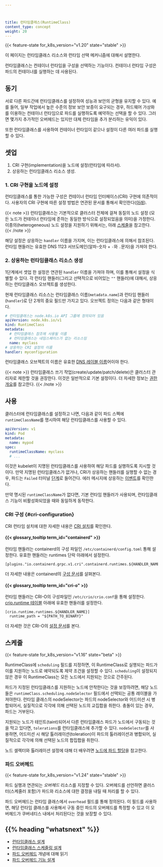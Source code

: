 ```yaml
---



title: 런타임클래스(RuntimeClass)
content_type: concept
weight: 20
---
```


<!-- overview -->

{{< feature-state for_k8s_version="v1.20" state="stable" >}}

이 페이지는 런타임클래스 리소스와 런타임 선택 메커니즘에 대해서 설명한다.

런타임클래스는 컨테이너 런타임을 구성을 선택하는 기능이다. 컨테이너 런타임
구성은 파드의 컨테이너를 실행하는 데 사용된다.

<!-- body -->

## 동기

서로 다른 파드간에 런타임클래스를 설정하여
성능과 보안의 균형을 유지할 수 있다.
예를 들어, 일부 작업에서 높은 수준의 정보 보안 보증이 요구되는 경우,
하드웨어 가상화를 이용하는 컨테이너 런타임으로 파드를 실행하도록 예약하는 선택을 할 수 있다.
그러면 몇가지 추가적인 오버헤드는 있지만
대체 런타임을 추가 분리하는 유익이 있다.

또한 런타임클래스를 사용하여 컨테이너 런타임이 같으나 설정이 다른
여러 파드를 실행할 수 있다.

## 셋업

1. CRI 구현(implementation)을 노드에 설정(런타임에 따라서).
2. 상응하는 런타임클래스 리소스 생성.

### 1. CRI 구현을 노드에 설정

런타임클래스를 통한 가능한 구성은 컨테이너 런타임 인터페이스(CRI) 구현에 의존적이다.
사용자의 CRI 구현에 따른 설정 방법은
연관된 문서를 통해서 확인한다([아래](#cri-configuration)).

{{< note >}}
런타임클래스는 기본적으로 클러스터 전체에 걸쳐 동질의 노드 설정
(모든 노드가 컨테이너 런타임에 준하는 동일한 방식으로 설정되었음을 의미)을 가정한다.
이종의(heterogeneous) 노드 설정을 지원하기 위해서는, 아래 [스케줄](#스케줄)을 참고한다.
{{< /note >}}

해당 설정은 상응하는 `handler` 이름을 가지며, 이는 런타임클래스에 의해서 참조된다.
런타임 핸들러는 유효한 DNS 1123 서브도메인(알파-숫자 + `-`와 `.`문자)을 가져야 한다.

### 2. 상응하는 런타임클래스 리소스 생성

1단계에서 셋업 한 설정은 연관된 `handler` 이름을 가져야 하며, 이를 통해서 설정을 식별할 수 있다.
각 런타임 핸들러(그리고 선택적으로 비어있는 `""` 핸들러)에 대해서, 상응하는 런타임클래스 오브젝트를 생성한다.

현재 런타임클래스 리소스는 런타임클래스 이름(`metadata.name`)과 런타임 핸들러
(`handler`)로 단 2개의 중요 필드만 가지고 있다. 오브젝트 정의는 다음과 같은 형태이다.

```yaml
# 런타임클래스는 node.k8s.io API 그룹에 정의되어 있음
apiVersion: node.k8s.io/v1
kind: RuntimeClass
metadata:
  # 런타임클래스 참조에 사용될 이름
  # 런타임클래스는 네임스페이스가 없는 리소스임
  name: myclass
# 상응하는 CRI 설정의 이름
handler: myconfiguration
```

런타임클래스 오브젝트의 이름은 유효한
[DNS 레이블 이름](/ko/docs/concepts/overview/working-with-objects/names/#dns-레이블-이름)어이야 한다.

{{< note >}}
런타임클래스 쓰기 작업(create/update/patch/delete)은
클러스터 관리자로 제한할 것을 권장한다. 이것은 일반적으로 기본 설정이다.
더 자세한 정보는 [권한 개요](/ko/docs/reference/access-authn-authz/authorization/)를 참고한다.
{{< /note >}}

## 사용

클러스터에 런타임클래스를 설정하고 나면, 
다음과 같이 파드 스펙에 `runtimeClassName`를 명시하여 해당 런타임클래스를 사용할 수 있다.

```yaml
apiVersion: v1
kind: Pod
metadata:
  name: mypod
spec:
  runtimeClassName: myclass
  # ...
```

이것은 kubelet이 지명된 런타임클래스를 사용하여 해당 파드를 실행하도록 지시할 것이다.
만약 지명된 런타임클래스가 없거나, CRI가 상응하는 핸들러를 실행할 수 없는 경우, 파드는
`Failed` 터미널 [단계](/ko/docs/concepts/workloads/pods/pod-lifecycle/#파드의-단계-phase)로 들어간다.
에러 메시지에 상응하는 [이벤트](/docs/tasks/debug-application-cluster/debug-application-introspection/)를
확인한다.

만약 명시된 `runtimeClassName`가 없다면, 기본 런타임 핸들러가 사용되며,
런타임클래스 기능이 비활성화되었을 때와 동일하게 동작한다.

### CRI 구성 {#cri-configuration}

CRI 런타임 설치에 대한 자세한 내용은 [CRI 설치](/ko/docs/setup/production-environment/container-runtimes/)를 확인한다.

#### {{< glossary_tooltip term_id="containerd" >}}

런타임 핸들러는 containerd의 구성 파일인 `/etc/containerd/config.toml` 통해 설정한다.
유효한 핸들러는 runtimes 단락 아래에서 설정한다.

```
[plugins."io.containerd.grpc.v1.cri".containerd.runtimes.${HANDLER_NAME}]
```

더 자세한 내용은 containerd의 [구성 문서](https://github.com/containerd/cri/blob/master/docs/config.md)를 
살펴본다.

#### {{< glossary_tooltip term_id="cri-o" >}}

런타임 핸들러는 CRI-O의 구성파일인 `/etc/crio/crio.conf`을 통해 설정한다.
[crio.runtime 테이블](https://github.com/cri-o/cri-o/blob/master/docs/crio.conf.5.md#crioruntime-table) 아래에
유효한 핸들러를 설정한다.

```
[crio.runtime.runtimes.${HANDLER_NAME}]
  runtime_path = "${PATH_TO_BINARY}"
```

더 자세한 것은 CRI-O의 [설정 문서](https://github.com/cri-o/cri-o/blob/master/docs/crio.conf.5.md)를 본다.

## 스케줄

{{< feature-state for_k8s_version="v1.16" state="beta" >}}

RuntimeClass에 `scheduling` 필드를 지정하면, 이 RuntimeClass로 실행되는 파드가 
이를 지원하는 노드로 예약되도록 제약 조건을 설정할 수 있다.
`scheduling`이 설정되지 않은 경우 이 RuntimeClass는 모든 노드에서 지원되는 것으로 간주된다.

파드가 지정된 런타임클래스를 지원하는 노드에 안착한다는 것을 보장하려면,
해당 노드들은 `runtimeClass.scheduling.nodeSelector` 필드에서 선택되는 공통 레이블을 가져야한다.
런타임 클래스의 nodeSelector는 파드의 nodeSelector와 어드미션 시 병합되어서, 실질적으로
각각에 의해 선택된 노드의 교집합을 취한다. 충돌이 있는 경우,
파드는 거부된다.

지원되는 노드가 테인트(taint)되어서 다른 런타임클래스 파드가 노드에서 구동되는 것을 막고 있다면,
`tolerations`를 런타임클래스에 추가할 수 있다. `nodeSelector`를 사용하면, 어드미션 시
해당 톨러레이션(toleration)이 파드의 톨러레이션과 병합되어, 실질적으로 각각에 의해 선택된
노드의 합집합을 취한다.

노드 셀렉터와 톨러레이션 설정에 대해 더 배우려면
[노드에 파드 할당](/ko/docs/concepts/scheduling-eviction/assign-pod-node/)을 참고한다.

### 파드 오버헤드

{{< feature-state for_k8s_version="v1.24" state="stable" >}}

파드 실행과 연관되는 _오버헤드_ 리소스를 지정할 수 있다. 오버헤드를 선언하면
클러스터(스케줄러 포함)가 파드와 리소스에 대한 결정을 내릴 때 처리를 할 수 있다.

파드 오버헤드는 런타임 클래스에서 `overhead` 필드를 통해 정의된다. 이 필드를 사용하면,
해당 런타임 클래스를 사용해서 구동 중인 파드의 오버헤드를 특정할 수 있고 이 오버헤드가
쿠버네티스 내에서 처리된다는 것을 보장할 수 있다.

## {{% heading "whatsnext" %}}

- [런타임클래스 설계](https://github.com/kubernetes/enhancements/blob/master/keps/sig-node/585-runtime-class/README.md)
- [런타임클래스 스케줄링 설계](https://github.com/kubernetes/enhancements/blob/master/keps/sig-node/585-runtime-class/README.md#runtimeclass-scheduling)
- [파드 오버헤드](/ko/docs/concepts/scheduling-eviction/pod-overhead/) 개념에 대해 읽기
- [파드 오버헤드 기능 설계](https://github.com/kubernetes/enhancements/tree/master/keps/sig-node/688-pod-overhead)
